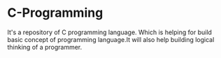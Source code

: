 # C-Programming
It's a repository of C programming language. Which is helping for build basic concept of programming language.It will also help building logical thinking of a programmer.
